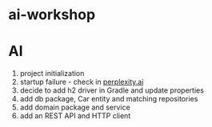 # ai-workshop

# AI

1. project initialization
2. startup failure - check in [perplexity.ai](https://www.perplexity.ai/search/I-have-generated-BN57ADq.T7WyhmEe3xVBPg?s=c)
3. decide to add h2 driver in Gradle and update properties
4. add db package, Car entity and matching repositories
5. add domain package and service
6. add an REST API and HTTP client
